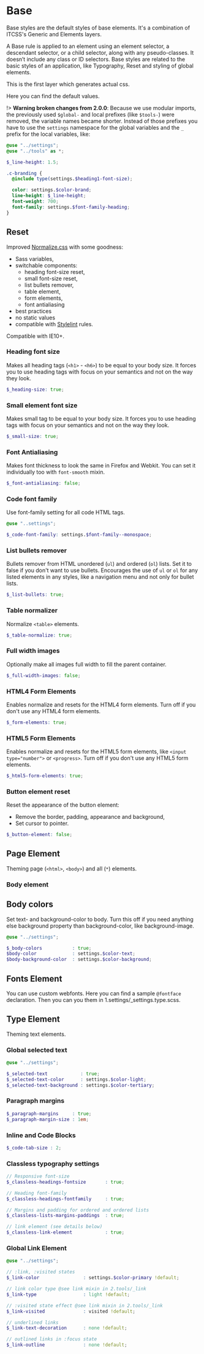 # Base

Base styles are the default styles of base elements. It's a combination of
ITCSS's Generic and Elements layers.

A Base rule is applied to an element using an element selector, a
descendant selector, or a child selector, along with any pseudo-classes.
It doesn’t include any class or ID selectors. Base styles are related to
the basic styles of an application, like Typography, Reset and styling
of global elements.

This is the first layer which generates actual css.

Here you can find the default values.

!> **Warning broken changes from 2.0.0**: Because we use modular imports,
the previously used `$global-` and local prefixes (like `$tools-`) were
removed, the variable names became shorter. Instead of those prefixes you
have to use the `settings` namespace for the global variables and the `_`
prefix for the local variables, like:

```scss
@use "../settings";
@use "../tools" as *;

$_line-height: 1.5;

.c-branding {
  @include type(settings.$heading1-font-size);

  color: settings.$color-brand;
  line-height: $_line-height;
  font-weight: 700;
  font-family: settings.$font-family-heading;
}
```

## Reset

Improved [Normalize.css](https://github.com/necolas/normalize.css) with
some goodness:
- Sass variables,
- switchable components:
  - heading font-size reset,
  - small font-size reset,
  - list bullets remover,
  - table element,
  - form elements,
  - font antialiasing
- best practices
- no static values
- compatible with [Stylelint](https://stylelint.io/user-guide/rules) rules.

Compatible with IE10+.

### Heading font size

Makes all heading tags (`<h1>` - `<h6>`) to be equal to your body size.
It forces you to use heading tags with focus on your semantics and not
on the way they look.

```scss
$_heading-size: true;
```

### Small element font size

Makes small tag to be equal to your body size.
It forces you to use heading tags with focus on your semantics and not
on the way they look.

```scss
$_small-size: true;
```

### Font Antialiasing

Makes font thickness to look the same in Firefox and Webkit.
You can set it individually too with `font-smooth` mixin.

```scss
$_font-antialiasing: false;
```

### Code font family

Use font-family setting for all code HTML tags.

```scss
@use "..settings";

$_code-font-family: settings.$font-family--monospace;
```

### List bullets remover

Bullets remover from HTML unordered (`ul`) and ordered (`ol`) lists.
Set it to false if you don't want to use bullets. Encourages the use of `ul`
or `ol` for any listed elements in any styles, like a navigation menu and not
only for bullet lists.

```scss
$_list-bullets: true;
```

### Table normalizer

Normalize `<table>` elements.

```scss
$_table-normalize: true;
```

### Full width images

Optionally make all images full width to fill the parent container.

```scss
$_full-width-images: false;
```

### HTML4 Form Elements

Enables normalize and resets for the HTML4 form elements.
Turn off if you don't use any HTML4 form elements.

```scss
$_form-elements: true;
```

### HTML5 Form Elements

Enables normalize and resets for the HTML5 form elements, like
`<input type="number">` or `<progress>`.
Turn off if you don't use any HTML5 form elements.

```scss
$_html5-form-elements: true;
```

### Button element reset

Reset the appearance of the button element:

- Remove the border, padding, appearance and background,
- Set cursor to pointer.

```scss
$_button-element: false;
```

## Page Element

Theming page (`<html>`, `<body>`) and all (`*`) elements.

### Body element

## Body colors

Set text- and background-color to body. Turn this off if you need anything
else background property than background-color, like background-image.

```scss
@use "../settings";

$_body-colors           : true;
$body-color             : settings.$color-text;
$body-background-color  : settings.$color-background;
```

## Fonts Element

You can use custom webfonts. Here you can find a sample `@fontface`
declaration. Then you can you them in 1.settings/_settings.type.scss.

## Type Element

Theming text elements.

### Global selected text

```scss
@use "../settings";

$_selected-text            : true;
$_selected-text-color      : settings.$color-light;
$_selected-text-background : settings.$color-tertiary;
```

### Paragraph margins

```scss
$_paragraph-margins     : true;
$_paragraph-margin-size : 1em;
```

### Inline and Code Blocks

```scss
$_code-tab-size : 2;
```

### Classless typography settings

```scss
// Responsive font-size
$_classless-headings-fontsize       : true;

// Heading font-family
$_classless-headings-fontfamily     : true;

// Margins and padding for ordered and ordered lists
$_classless-lists-margins-paddings  : true;

// link element (see details below)
$_classless-link-element            : true;
```

### Global Link Element

```scss
@use "../settings";

// :link, :visited states
$_link-color                : settings.$color-primary !default;

// link color type @see link mixin in 2.tools/_link
$_link-type                 : light !default;

// :visited state effect @see link mixin in 2.tools/_link
$_link-visited              : visited !default;

// underlined links
$_link-text-decoration      : none !default;

// outlined links in :focus state
$_link-outline              : none !default;
```
